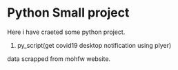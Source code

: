 # Python Small project 
 Here i have craeted some python project.

1. py_script(get covid19 desktop notification using plyer)

data scrapped from mohfw website.

